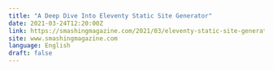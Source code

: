 ```yaml
---
title: "A Deep Dive Into Eleventy Static Site Generator"
date: 2021-03-24T12:20:00Z
link: https://smashingmagazine.com/2021/03/eleventy-static-site-generator/?utm_medium=RSS&utm_source=news.12bit.vn
site: www.smashingmagazine.com
language: English
draft: false
---
```

